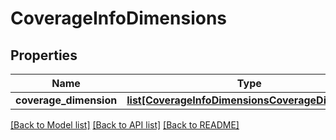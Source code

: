 # CoverageInfoDimensions

## Properties
Name | Type | Description | Notes
------------ | ------------- | ------------- | -------------
**coverage_dimension** | [**list[CoverageInfoDimensionsCoverageDimension]**](CoverageInfoDimensionsCoverageDimension.md) |  | [optional] 

[[Back to Model list]](../README.md#documentation-for-models) [[Back to API list]](../README.md#documentation-for-api-endpoints) [[Back to README]](../README.md)


